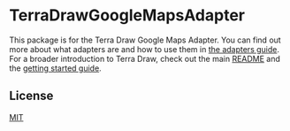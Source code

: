 # TerraDrawGoogleMapsAdapter

This package is for the Terra Draw Google Maps Adapter. You can find out more about what adapters are and how to use them in [the adapters guide](./../../guides/3.ADAPTERS.md). For a broader introduction to Terra Draw, check out the main [README](../../README.md) and the [getting started guide](../../guides/1.GETTING_STARTED.md).

## License 

[MIT](https://github.com/JamesLMilner/terra-draw/blob/main/LICENSE)